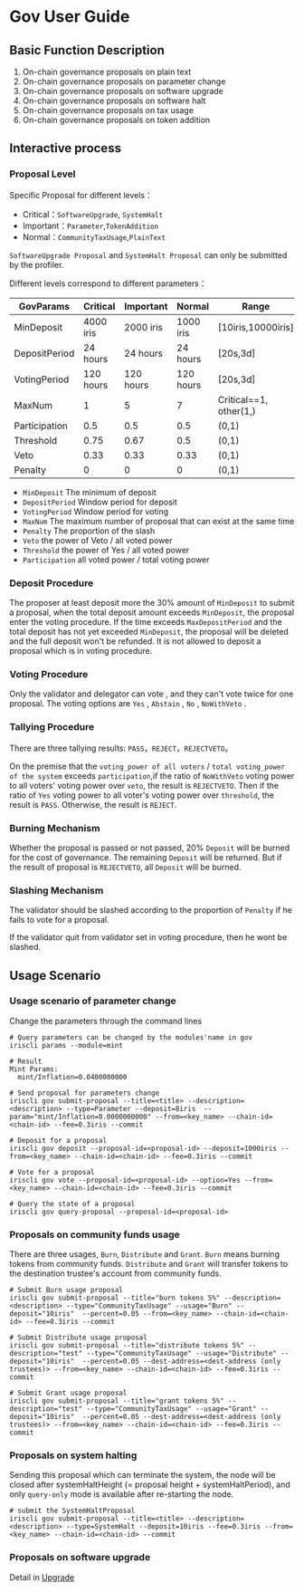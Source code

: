 # Gov User Guide

## Basic Function Description

1. On-chain governance proposals on plain text
2. On-chain governance proposals on parameter change
3. On-chain governance proposals on software upgrade 
4. On-chain governance proposals on software halt
5. On-chain governance proposals on tax usage
6. On-chain governance proposals on token addition

## Interactive process

### Proposal Level

Specific Proposal for different levels：
- Critical：`SoftwareUpgrade`, `SystemHalt`
- Important：`Parameter`,`TokenAddition`
- Normal：`CommunityTaxUsage`,`PlainText`

`SoftwareUpgrade Proposal` and `SystemHalt Proposal` can only be submitted by the profiler.

Different levels correspond to different parameters：

| GovParams | Critical | Important | Normal |Range|
| ------ | ------ | ------ | ------|------|
| MinDeposit | 4000 iris | 2000 iris | 1000 iris |[10iris,10000iris]|
| DepositPeriod | 24 hours | 24 hours | 24 hours |[20s,3d]|
| VotingPeriod | 120 hours | 120 hours | 120 hours |[20s,3d]|
| MaxNum | 1 | 5 | 7 |Critical==1, other(1,)|
| Participation | 0.5 | 0.5 | 0.5 |(0,1)|
| Threshold | 0.75 | 0.67 | 0.5 |(0,1)|
| Veto | 0.33 | 0.33 | 0.33 |(0,1)|
| Penalty | 0 | 0 | 0 |(0,1)|


* `MinDeposit`  The minimum of  deposit
* `DepositPeriod`  Window period for deposit
* `VotingPeriod` Window period for voting
* `MaxNum` The maximum number of proposal that can exist at the same time
* `Penalty`   The proportion of the slash
* `Veto`  the power of Veto / all voted power
* `Threshold` the power of Yes / all voted power
* `Participation` all voted power / total voting power

### Deposit Procedure

The proposer at least deposit more the 30% amount of `MinDeposit` to submit a proposal, when the total deposit amount exceeds `MinDeposit`, the proposal enter the voting procedure. If the time exceeds `MaxDepositPeriod` and the total deposit has not yet exceeded `MinDeposit`, the proposal will be deleted and the full deposit won't be refunded. It is not allowed to deposit a proposal which is in voting procedure.

### Voting Procedure
Only the validator and delegator can vote , and they can't vote twice for one proposal. The voting options are `Yes` , `Abstain` , `No` , `NoWithVeto` .

### Tallying Procedure

There are three tallying results: `PASS`，`REJECT`，`REJECTVETO`。

On the premise that the `voting_power of all voters` / `total voting_power of the system` exceeds `participation`,if the ratio of `NoWithVeto` voting power to all voters' voting power over `veto`, the result is `REJECTVETO`. Then if the ratio of `Yes` voting power to all voter's voting power over `threshold`, the result is `PASS`. Otherwise, the result is `REJECT`. 


### Burning Mechanism

Whether the proposal is passed or not passed, 20% `Deposit` will be burned for the cost of governance. The remaining `Deposit` will be returned. But if the result of proposal is `REJECTVETO`,  all `Deposit` will be burned.

### Slashing Mechanism

The validator should be slashed according to the proportion of `Penalty` if he fails to vote for a proposal.

If the validator quit from validator set in voting procedure, then he wont be slashed.

## Usage Scenario

### Usage scenario of parameter change

Change the parameters through the command lines

```
# Query parameters can be changed by the modules'name in gov 
iriscli params --module=mint

# Result
Mint Params:
  mint/Inflation=0.0400000000

# Send proposal for parameters change
iriscli gov submit-proposal --title=<title> --description=<description> --type=Parameter --deposit=8iris  --param="mint/Inflation=0.0000000000" --from=<key_name> --chain-id=<chain-id> --fee=0.3iris --commit

# Deposit for a proposal
iriscli gov deposit --proposal-id=<proposal-id> --deposit=1000iris --from=<key_name> --chain-id=<chain-id> --fee=0.3iris --commit

# Vote for a proposal 
iriscli gov vote --proposal-id=<proposal-id> --option=Yes --from=<key_name> --chain-id=<chain-id> --fee=0.3iris --commit

# Query the state of a proposal
iriscli gov query-proposal --proposal-id=<proposal-id>
```

### Proposals on community funds usage
There are three usages, `Burn`, `Distribute` and `Grant`. `Burn` means burning tokens from community funds. `Distribute` and `Grant` will transfer tokens to the destination trustee's account from community funds.

```shell
# Submit Burn usage proposal
iriscli gov submit-proposal --title="burn tokens 5%" --description=<description> --type="CommunityTaxUsage" --usage="Burn" --deposit="10iris"  --percent=0.05 --from=<key_name> --chain-id=<chain-id> --fee=0.3iris --commit

# Submit Distribute usage proposal
iriscli gov submit-proposal --title="distribute tokens 5%" --description="test" --type="CommunityTaxUsage" --usage="Distribute" --deposit="10iris"  --percent=0.05 --dest-address=<dest-address (only trustees)> --from=<key_name> --chain-id=<chain-id> --fee=0.3iris --commit

# Submit Grant usage proposal
iriscli gov submit-proposal --title="grant tokens 5%" --description="test" --type="CommunityTaxUsage" --usage="Grant" --deposit="10iris"  --percent=0.05 --dest-address=<dest-address (only trustees)> --from=<key_name> --chain-id=<chain-id> --fee=0.3iris --commit
```

### Proposals on system halting

Sending this proposal which can terminate the system, the node will be closed after systemHaltHeight (= proposal height + systemHaltPeriod), and only `query-only` mode is available after re-starting the node.

```
# submit the SystemHaltProposal
iriscli gov submit-proposal --title=<title> --description=<description> --type=SystemHalt --deposit=10iris --fee=0.3iris --from=<key_name> --chain-id=<chain-id> --commit
```

### Proposals on software upgrade

Detail in [Upgrade](upgrade.md)

